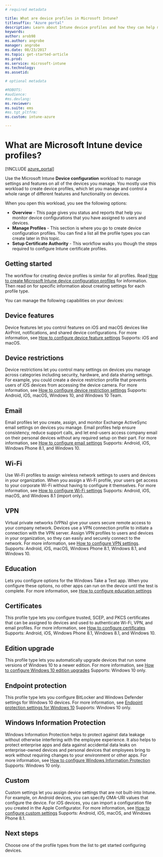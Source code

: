 ```yaml
---
# required metadata

title: What are device profiles in Microsoft Intune? 
titlesuffix: "Azure portal"
description: Learn about Intune device profiles and how they can help manage and protect devices in your company."
keywords:
author: arob98
ms.author: angrobe
manager: angrobe
ms.date: 08/23/2017
ms.topic: get-started-article
ms.prod:
ms.service: microsoft-intune
ms.technology:
ms.assetid:

# optional metadata

#ROBOTS:
#audience:
#ms.devlang:
ms.reviewer:
ms.suite: ems
#ms.tgt_pltfrm:
ms.custom: intune-azure

---
```


# What are Microsoft Intune device profiles?

[!INCLUDE [azure_portal](./includes/azure_portal.md)]

Use the Microsoft Intune **Device configuration** workload to manage settings and features on all of the devices you manage. You mostly use this workload to create device profiles, which let you manage and control a whole range of different features and functionality on devices.

When you open this workload, you see the following options:

- **Overview** - This page gives you status and reports that help you monitor device configurations that you have assigned to users and devices.
- **Manage Profiles** - This section is where you go to create device configuration profiles. You can find a list all the profile types you can create later in this topic.
- **Setup Certificate Authority** - This workflow walks you though the steps required to configure Intune certificate profiles.

## Getting started

The workflow for creating device profiles is similar for all profiles. Read [How to create Microsoft Intune device configuration profiles](device-profile-create.md) for information. Then read on for specific information about creating settings for each profile type.

You can manage the following capabilities on your devices:

## Device features

Device features let you control features on iOS and macOS devices like AirPrint, notifications, and shared device configurations.
For more information, see [How to configure device feature settings](device-features-configure.md)
Supports: iOS and macOS.

## Device restrictions
Device restrictions let you control many settings on devices you manage across categories including security, hardware, and data sharing settings. For example, you could create a device restriction profile that prevents users of iOS devices from accessing the device camera.
For more information, see [How to configure device restriction settings](device-restrictions-configure.md)
Supports: Android, iOS, macOS, Windows 10, and Windows 10 Team.

## Email
Email profiles let you create, assign, and monitor Exchange ActiveSync email settings on devices you manage. Email profiles help ensure consistency, reduce support calls, and let end-users access company email on their personal devices without any required setup on their part.
For more information, see [How to configure email settings](email-settings-configure.md)
Supports: Android, iOS, Windows Phone 8.1, and Windows 10.

## Wi-Fi
Use Wi-Fi profiles to assign wireless network settings to users and devices in your organization. When you assign a Wi-Fi profile, your users get access to your corporate Wi-Fi without having to configure it themselves.
For more information, see [How to configure Wi-Fi settings](wi-fi-settings-configure.md)
Supports: Android, iOS, macOS, and Windows 8.1 (import only).

## VPN
Virtual private networks (VPNs) give your users secure remote access to your company network. Devices use a VPN connection profile to initiate a connection with the VPN server. Assign VPN profiles to users and devices in your organization, so they can easily and securely connect to the network.
For more information, see [How to configure VPN settings](vpn-settings-configure.md).
Supports: Android, iOS, macOS, Windows Phone 8.1, Windows 8.1, and Windows 10.

## Education
Lets you configure options for the Windows Take a Test app. When you configure these options, no other apps can run on the device until the test is complete.
For more information, see [How to configure education settings](education-settings-configure.md)

## Certificates
This profile type lets you configure trusted, SCEP, and PKCS certificates that can be assigned to devices and used to authenticate Wi-Fi, VPN, and email profiles.
For more information, see [How to configure certificates](certificates-configure.md)
Supports: Android, iOS, Windows Phone 8.1, Windows 8.1, and Windows 10.

## Edition upgrade
This profile type lets you automatically upgrade devices that run some versions of Windows 10 to a newer edition.
For more information, see [How to configure Windows 10 edition upgrades](edition-upgrade-configure-windows-10.md)
Supports: Windows 10 only.

## Endpoint protection
This profile type lets you configure BitLocker and Windows Defender settings for Windows 10 devices.
For more information, see [Endpoint protection settings for Windows 10](endpoint-protection-windows-10.md)
Supports: Windows 10 only.

## Windows Information Protection
Windows Information Protection helps to protect against data leakage without otherwise interfering with the employee experience. It also helps to protect enterprise apps and data against accidental data leaks on enterprise-owned devices and personal devices that employees bring to work without requiring changes to your environment or other apps.
For more information, see [How to configure Windows Information Protection](windows-information-protection-configure.md)
Supports: Windows 10 only.

## Custom
Custom settings let you assign device settings that are not built-into Intune. For example, on Android devices, you can specify OMA-URI values that configure the device. For iOS devices, you can import a configuration file you created in the Apple Configurator.
For more information, see [How to configure custom settings](custom-settings-configure.md)
Supports: Android, iOS, macOS, and Windows Phone 8.1.

## Next steps
Choose one of the profile types from the list to get started configuring devices.
